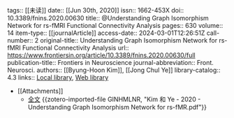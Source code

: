 tags:: [[未读]]
date:: [[Jun 30th, 2020]]
issn:: 1662-453X
doi:: 10.3389/fnins.2020.00630
title:: @Understanding Graph Isomorphism Network for rs-fMRI Functional Connectivity Analysis
pages:: 630
volume:: 14
item-type:: [[journalArticle]]
access-date:: 2024-03-01T12:26:51Z
call-number:: 2
original-title:: Understanding Graph Isomorphism Network for rs-fMRI Functional Connectivity Analysis
url:: https://www.frontiersin.org/article/10.3389/fnins.2020.00630/full
publication-title:: Frontiers in Neuroscience
journal-abbreviation:: Front. Neurosci.
authors:: [[Byung-Hoon Kim]], [[Jong Chul Ye]]
library-catalog:: 4.3
links:: [Local library](zotero://select/library/items/DE4U2T3P), [Web library](https://www.zotero.org/users/13743486/items/DE4U2T3P)

- [[Attachments]]
	- [全文](https://www.frontiersin.org/articles/10.3389/fnins.2020.00630/pdf) {{zotero-imported-file GINHMLNR, "Kim 和 Ye - 2020 - Understanding Graph Isomorphism Network for rs-fMR.pdf"}}